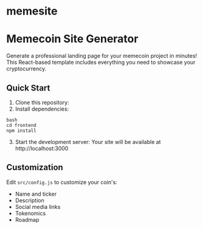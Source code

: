# memesite
# Memecoin Site Generator

Generate a professional landing page for your memecoin project in minutes! This React-based template includes everything you need to showcase your cryptocurrency.

## Quick Start

1. Clone this repository:
2. Install dependencies:

```
bash
cd frontend
npm install
```

3. Start the development server:
Your site will be available at http://localhost:3000

## Customization

Edit `src/config.js` to customize your coin's:
- Name and ticker
- Description
- Social media links
- Tokenomics
- Roadmap
